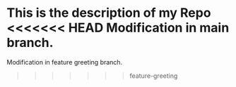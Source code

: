  This is the description of my Repo
<<<<<<< HEAD
 Modification in main branch.
=======
 Modification in feature greeting branch.
>>>>>>> feature-greeting
